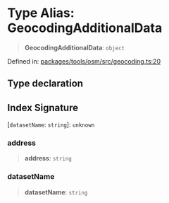 # Type Alias: GeocodingAdditionalData

> **GeocodingAdditionalData**: `object`

Defined in: [packages/tools/osm/src/geocoding.ts:20](https://github.com/geodaopenjs/openassistant/blob/0a6a7e7306d75a25dc968b3117f04cb7bd613bec/packages/tools/osm/src/geocoding.ts#L20)

## Type declaration

## Index Signature

\[`datasetName`: `string`\]: `unknown`

### address

> **address**: `string`

### datasetName

> **datasetName**: `string`
